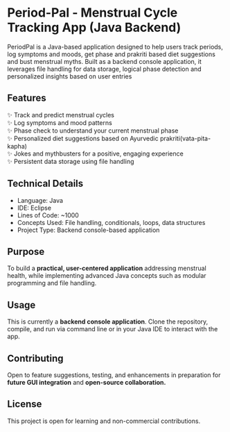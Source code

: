 # Period-Pal - Menstrual Cycle Tracking App (Java Backend)
PeriodPal is a Java-based application designed to help users track periods, log symptoms and moods, get phase and prakriti based diet suggestions and bust menstrual myths. Built as a backend console application, it leverages file handling for data storage, logical phase detection and personalized insights based on user entries

## Features
✨ Track and predict menstrual cycles  
✨ Log symptoms and mood patterns  
✨ Phase check to understand your current menstrual phase  
✨ Personalized diet suggestions based on Ayurvedic prakriti(vata-pita-kapha)  
✨ Jokes and mythbusters for a positive, engaging experience  
✨ Persistent data storage using file handling

## Technical Details
- Language: Java
- IDE: Eclipse
- Lines of Code: ~1000
- Concepts Used: File handling, conditionals, loops, data structures
- Project Type: Backend console-based application

## Purpose
To build a **practical, user-centered application** addressing menstrual health, while implementing advanced Java concepts such as modular programming and file handling.

## Usage
This is currently a **backend console application**. Clone the repository, compile, and run via command line or in your Java IDE to interact with the app.

## Contributing
Open to feature suggestions, testing, and enhancements in preparation for **future GUI integration** and **open-source collaboration.**

## License
This project is open for learning and non-commercial contributions.
